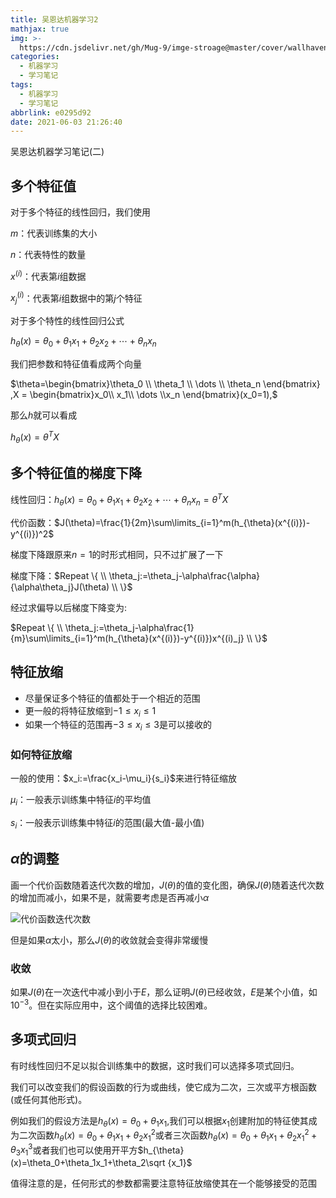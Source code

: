```yaml
---
title: 吴恩达机器学习2
mathjax: true
img: >-
  https://cdn.jsdelivr.net/gh/Mug-9/imge-stroage@master/cover/wallhaven-j3w3lq.5vbu53bm59o0.png
categories:
  - 机器学习
  - 学习笔记
tags:
  - 机器学习
  - 学习笔记
abbrlink: e0295d92
date: 2021-06-03 21:26:40
---
```


吴恩达机器学习笔记(二)

<!-- less -->

## 多个特征值

对于多个特征的线性回归，我们使用

$m$：代表训练集的大小

$n$：代表特性的数量

$x^{(i)}$：代表第$i$组数据

$x^{(i)}_j$：代表第$i$组数据中的第$j$个特征

对于多个特性的线性回归公式

$h_{\theta}(x)=\theta_0+\theta_1x_1+\theta_2x_2+\cdots+\theta_nx_n$

我们把参数和特征值看成两个向量

$\theta=\begin{bmatrix}\theta_0 \\ \theta_1 \\  \dots \\ \theta_n \end{bmatrix} ,X = \begin{bmatrix}x_0\\ x_1\\ \dots \\x_n \end{bmatrix}(x_0=1),$

那么$h$就可以看成

$h_{\theta}(x) = \theta^{T}X$

## 多个特征值的梯度下降

线性回归：$h_{\theta}(x)=\theta_0+\theta_1x_1+\theta_2x_2+\cdots+\theta_nx_n=\theta^TX$

代价函数：$J(\theta)=\frac{1}{2m}\sum\limits_{i=1}^m(h_{\theta}(x^{(i)})-y^{(i)})^2$

梯度下降跟原来$n=1$的时形式相同，只不过扩展了一下

梯度下降：$Repeat \{  \\ \theta_j:=\theta_j-\alpha\frac{\alpha}{\alpha\theta_j}J(\theta) \\ \}$ 

经过求偏导以后梯度下降变为:

$Repeat \{  \\ \theta_j:=\theta_j-\alpha\frac{1}{m}\sum\limits_{i=1}^m(h_{\theta}(x^{(i)})-y^{(i)})x^{(i)_j} \\ \}$

## 特征放缩

- 尽量保证多个特征的值都处于一个相近的范围
- 更一般的将特征放缩到$-1\le x_i \le 1$
- 如果一个特征的范围再$-3\le x_i \le 3$是可以接收的

### 如何特征放缩

一般的使用：$x_i:=\frac{x_i-\mu_i}{s_i}$来进行特征缩放

$\mu_i$：一般表示训练集中特征$i$的平均值

$s_i$：一般表示训练集中特征$i$的范围(最大值-最小值)

## $\alpha$的调整

画一个代价函数随着迭代次数的增加，$J(\theta)$的值的变化图，确保$J(\theta)$随着迭代次数的增加而减小，如果不是，就需要考虑是否再减小$\alpha$

![代价函数迭代次数](https://cdn.jsdelivr.net/gh/Mug-9/imge-stroage@master/Andrew-ML/FEfS3aajEea3qApInhZCFg_6be025f7ad145eb0974b244a7f5b3f59_Screenshot-2016-11-09-09.35.59.4ikm8ukc2ju0.png)

但是如果$\alpha$太小，那么$J(\theta)$的收敛就会变得非常缓慢

### 收敛

如果$J(\theta)$在一次迭代中减小到小于$E$，那么证明$J(\theta)$已经收敛，$E$是某个小值，如$10^{-3}$。但在实际应用中，这个阈值的选择比较困难。

## 多项式回归

有时线性回归不足以拟合训练集中的数据，这时我们可以选择多项式回归。

我们可以改变我们的假设函数的行为或曲线，使它成为二次，三次或平方根函数(或任何其他形式)。

例如我们的假设方法是$h_{\theta}(x)=\theta_0+\theta_1x_1$,我们可以根据$x_1$创建附加的特征使其成为二次函数$h_{\theta}(x)=\theta_0+\theta_1x_1+\theta_2x_1^2$或者三次函数$h_{\theta}(x)=\theta_0+\theta_1x_1+\theta_2x_1^2+\theta_3x^3_1$或者我们也可以使用开平方$h_{\theta}(x)=\theta_0+\theta_1x_1+\theta_2\sqrt {x_1}$

值得注意的是，任何形式的参数都需要注意特征放缩使其在一个能够接受的范围

